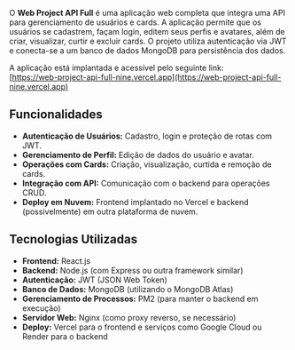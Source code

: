 O **Web Project API Full** é uma aplicação web completa que integra uma API para gerenciamento de usuários e cards. A aplicação permite que os usuários se cadastrem, façam login, editem seus perfis e avatares, além de criar, visualizar, curtir e excluir cards. O projeto utiliza autenticação via JWT e conecta-se a um banco de dados MongoDB para persistência dos dados.

A aplicação está implantada e acessível pelo seguinte link:  
[https://web-project-api-full-nine.vercel.app](https://web-project-api-full-nine.vercel.app)

## Funcionalidades

- **Autenticação de Usuários:** Cadastro, login e proteção de rotas com JWT.
- **Gerenciamento de Perfil:** Edição de dados do usuário e avatar.
- **Operações com Cards:** Criação, visualização, curtida e remoção de cards.
- **Integração com API:** Comunicação com o backend para operações CRUD.
- **Deploy em Nuvem:** Frontend implantado no Vercel e backend (possivelmente) em outra plataforma de nuvem.

## Tecnologias Utilizadas

- **Frontend:** React.js
- **Backend:** Node.js (com Express ou outra framework similar)
- **Autenticação:** JWT (JSON Web Token)
- **Banco de Dados:** MongoDB (utilizando o MongoDB Atlas)
- **Gerenciamento de Processos:** PM2 (para manter o backend em execução)
- **Servidor Web:** Nginx (como proxy reverso, se necessário)
- **Deploy:** Vercel para o frontend e serviços como Google Cloud ou Render para o backend
